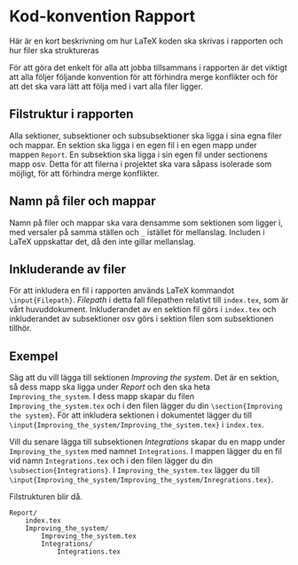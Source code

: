# Kod-konvention Rapport
Här är en kort beskrivning om hur LaTeX koden ska skrivas i rapporten och hur filer ska struktureras

För att göra det enkelt för alla att jobba tillsammans i rapporten är det viktigt att alla följer följande konvention för att förhindra merge konflikter och för att det ska vara lätt att följa med i vart alla filer ligger.

## Filstruktur i rapporten

Alla sektioner, subsektioner och subsubsektioner ska ligga i sina egna filer och mappar. En sektion ska ligga i en egen fil i en egen mapp under mappen ```Report```. En subsektion ska ligga i sin egen fil under sectionens mapp osv. Detta för att filerna i projektet ska vara såpass isolerade som möjligt, för att förhindra merge konflikter.

## Namn på filer och mappar
Namn på filer och mappar ska vara densamme som sektionen som ligger i, med versaler på samma ställen och ```_``` istället för mellanslag. Includen i LaTeX uppskattar det, då den inte gillar mellanslag.

## Inkluderande av filer
För att inkludera en fil i rapporten används LaTeX kommandot ```\input{Filepath}```. _Filepath_ i detta fall filepathen relativt till ```index.tex```, som är vårt huvuddokument. Inkluderandet av en sektion fil görs i ```index.tex``` och inkluderandet av subsektioner osv görs i sektion filen som subsektionen tillhör.

## Exempel
Säg att du vill lägga till sektionen _Improving the system_. Det är en sektion, så dess mapp ska ligga under _Report_ och den ska heta ```Improving_the_system```. I dess mapp skapar du filen ```Improving_the_system.tex``` och i den filen lägger du din ```\section{Improving the system}```. För att inkludera sektionen i dokumentet lägger du till ```\input{Improving_the_system/Improving_the_system.tex}``` i ```index.tex```.

Vill du senare lägga till subsektionen _Integrations_ skapar du en mapp under ```Improving_the_system``` med namnet ```Integrations```. I mappen lägger du en fil vid namn ```Integrations.tex``` och i den filen lägger du din ```\subsection{Integrations}```. I ```Improving_the_system.tex``` lägger du till ```\input{Improving_the_system/Improving_the_system/Inregrations.tex}```.

Filstrukturen blir då.

    Report/
        index.tex
        Improving_the_system/
            Improving_the_system.tex
            Integrations/
                Integrations.tex
